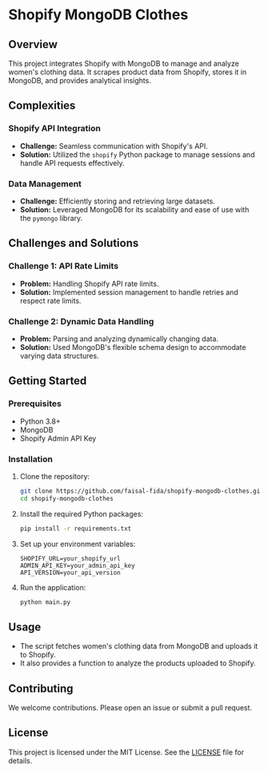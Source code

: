 # Shopify MongoDB Clothes

## Overview

This project integrates Shopify with MongoDB to manage and analyze women's clothing data. It scrapes product data from Shopify, stores it in MongoDB, and provides analytical insights.

## Complexities

### Shopify API Integration
- **Challenge:** Seamless communication with Shopify's API.
- **Solution:** Utilized the `shopify` Python package to manage sessions and handle API requests effectively.

### Data Management
- **Challenge:** Efficiently storing and retrieving large datasets.
- **Solution:** Leveraged MongoDB for its scalability and ease of use with the `pymongo` library.

## Challenges and Solutions

### Challenge 1: API Rate Limits
- **Problem:** Handling Shopify API rate limits.
- **Solution:** Implemented session management to handle retries and respect rate limits.

### Challenge 2: Dynamic Data Handling
- **Problem:** Parsing and analyzing dynamically changing data.
- **Solution:** Used MongoDB's flexible schema design to accommodate varying data structures.

## Getting Started

### Prerequisites
- Python 3.8+
- MongoDB
- Shopify Admin API Key

### Installation

1. Clone the repository:
   ```bash
   git clone https://github.com/faisal-fida/shopify-mongodb-clothes.git
   cd shopify-mongodb-clothes
   ```

2. Install the required Python packages:
   ```bash
   pip install -r requirements.txt
   ```

3. Set up your environment variables:
   ```plaintext
   SHOPIFY_URL=your_shopify_url
   ADMIN_API_KEY=your_admin_api_key
   API_VERSION=your_api_version
   ```

4. Run the application:
   ```bash
   python main.py
   ```

## Usage

- The script fetches women's clothing data from MongoDB and uploads it to Shopify.
- It also provides a function to analyze the products uploaded to Shopify.

## Contributing

We welcome contributions. Please open an issue or submit a pull request.

## License

This project is licensed under the MIT License. See the [LICENSE](LICENSE) file for details.
